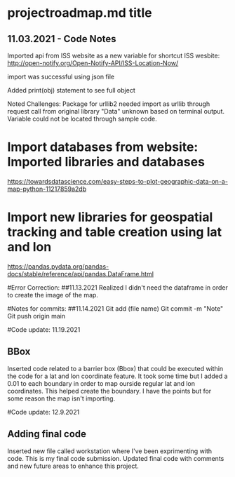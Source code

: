 #  projectroadmap.md title
## 11.03.2021 - Code Notes

Imported api from ISS website as a new variable for shortcut
ISS wesbite: http://open-notify.org/Open-Notify-API/ISS-Location-Now/

import was successful using json file

Added print(obj) statement to see full object

Noted Challenges: Package for urllib2 needed import as urllib through request call from original library
"Data" unknown based on terminal output. Variable could not be located through sample code. 

# Import databases from website: Imported libraries and databases
https://towardsdatascience.com/easy-steps-to-plot-geographic-data-on-a-map-python-11217859a2db

# Import new libraries for geospatial tracking and table creation using lat and lon
https://pandas.pydata.org/pandas-docs/stable/reference/api/pandas.DataFrame.html

#Error Correction: 
##11.13.2021
Realized I didn't need the dataframe in order to create the image of the map.

#Notes for commits: 
##11.14.2021
    Git add (file name)
    Git commit -m "Note"
    Git push origin main

#Code update: 11.19.2021
## BBox
Inserted code related to a barrier box (Bbox) that could be executed within the code for a lat and lon coordinate feature. It took some time but I added a 0.01 to each boundary in order to map ourside regular lat and lon coordinates. This helped create the boundary. I have the points but for some reason the map isn't importing.


#Code update: 12.9.2021
## Adding final code
Inserted new file called workstation where I've been exprimenting with code. This is my final code submission. 
Updated final code with comments and new future areas to enhance this project.
